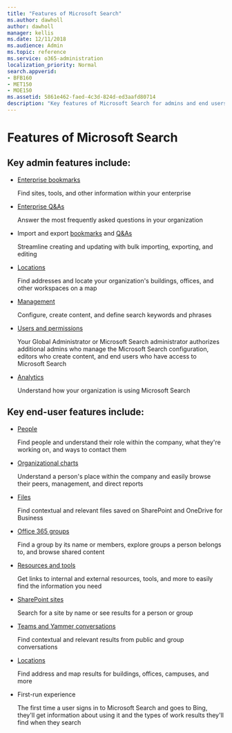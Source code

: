 ```yaml
---
title: "Features of Microsoft Search"
ms.author: dawholl
author: dawholl
manager: kellis
ms.date: 12/11/2018
ms.audience: Admin
ms.topic: reference
ms.service: o365-administration
localization_priority: Normal
search.appverid:
- BFB160
- MET150
- MOE150
ms.assetid: 5861e462-faed-4c3d-824d-ed3aafd80714
description: "Key features of Microsoft Search for admins and end users include bookmarks, Q&As, and management and data insights"
---
```


# Features of Microsoft Search

## Key admin features include:

- [Enterprise bookmarks](../bookmarks/create-and-manage-bookmarks.md)
    
    Find sites, tools, and other information within your enterprise
    
- [Enterprise Q&As](../qas/create-and-manage-qas.md)
    
    Answer the most frequently asked questions in your organization
    
- Import and export [bookmarks](../bookmarks/bulk-create-bookmarks.md) and [Q&As](../qas/bulk-create-qas.md)
    
    Streamline creating and updating with bulk importing, exporting, and editing

- [Locations](../locations/locations.md)
    
    Find addresses and locate your organization's buildings, offices, and other workspaces on a map
    
- [Management](../setup/set-up-microsoft-search.md)
    
    Configure, create content, and define search keywords and phrases
    
- [Users and permissions](../setup/add-users.md)
    
    Your Global Administrator or Microsoft Search administrator authorizes additional admins who manage the Microsoft Search configuration, editors who create content, and end users who have access to Microsoft Search
    
- [Analytics ](../get-insights.md) 
    
    Understand how your organization is using Microsoft Search 
    
## Key end-user features include:

- [People](../use/find-people-and-groups.md)
    
    Find people and understand their role within the company, what they're working on, and ways to contact them
    
- [Organizational charts](../use/find-people-and-groups.md)
    
    Understand a person's place within the company and easily browse their peers, management, and direct reports
    
- [Files](../use/find-files.md)
    
    Find contextual and relevant files saved on SharePoint and OneDrive for Business
    
- [Office 365 groups](../use/find-people-and-groups.md)
    
    Find a group by its name or members, explore groups a person belongs to, and browse shared content
    
- [Resources and tools](../use/find-resources-tools-and-more.md)
    
    Get links to internal and external resources, tools, and more to easily find the information you need
    
- [SharePoint sites](../use/find-sharepoint-sites.md)
    
    Search for a site by name or see results for a person or group
    
- [Teams and Yammer conversations](../use/find-conversations.md)
    
    Find contextual and relevant results from public and group conversations

- [Locations](../use/find-locations.md)
    
    Find address and map results for buildings, offices, campuses, and more
    
- First-run experience
    
    The first time a user signs in to Microsoft Search and goes to Bing, they'll get information about using it and the types of work results they'll find when they search
    
  

